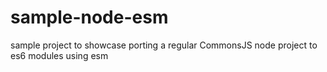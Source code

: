 # sample-node-esm

sample project to showcase porting a regular CommonsJS node project to es6 modules using esm
